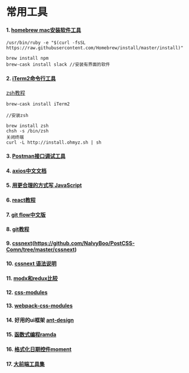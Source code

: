 # 常用工具

#### 1. [homebrew mac安装软件工具](https://brew.sh/)

 ```
 /usr/bin/ruby -e "$(curl -fsSL https://raw.githubusercontent.com/Homebrew/install/master/install)"
 
 brew install npm
 brew-cask install slack //安装有界面的软件 
 ```
 
 #### 2. [iTerm2命令行工具](https://www.iterm2.com/)
 [zsh教程](https://leohxj.gitbooks.io/a-programmer-prepares/software/mac/softwares/zsh.html)
 
 ```
 brew-cask install iTerm2
 
 //安装zsh
 
 brew install zsh
 chsh -s /bin/zsh
 关闭终端
 curl -L http://install.ohmyz.sh | sh
 ```
 
 #### 3. [Postman接口调试工具](https://www.getpostman.com/)
 #### 4. [axios中文文档](https://segmentfault.com/a/1190000008470355)
 #### 5. [用更合理的方式写 JavaScript](https://github.com/sivan/javascript-style-guide/blob/master/es5/README.md)
 #### 6. [react教程](https://icepy.gitbooks.io/react/content/di_yi_zhang_ff1a_mu_lu_yi_ji_wen_jian_fen_xi.html)
 #### 7. [git flow中文版](http://gitbeijing.com/flow/)
 #### 8. [git教程](http://www.liaoxuefeng.com/wiki/0013739516305929606dd18361248578c67b8067c8c017b000)
 #### 9. [cssnext](http://cssnext.io/)(https://github.com/NalvyBoo/PostCSS-Comn/tree/master/cssnext)
 #### 10. [cssnext 语法说明](https://github.com/NalvyBoo/PostCSS-Comn/tree/master/cssnext)
 #### 11. [modx和redux比较](http://tomatoo.github.io/blog/redux-vs-mobx.html#我们需要怎样的状态管理工具)
 #### 12. [css-modules](https://github.com/css-modules/css-modules)
 #### 13. [webpack-css-modules](https://github.com/gajus/react-css-modules)
 #### 14. 好用的ui框架 [ant-design](https://ant.design/index-cn)
 #### 15. [函数式编程ramda](http://ramdajs.com/docs/#filter)
 #### 16. [格式化日期控件moment](http://momentjs.cn)
 #### 17. [大前端工具集](http://www.fefork.com/fetool/)
